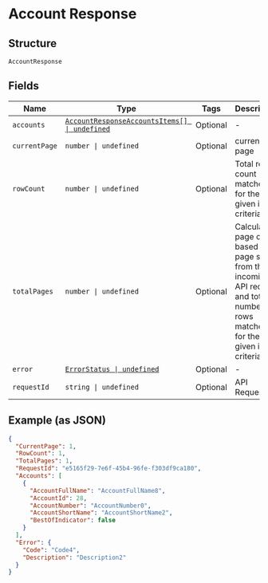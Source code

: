 
# Account Response

## Structure

`AccountResponse`

## Fields

| Name | Type | Tags | Description |
|  --- | --- | --- | --- |
| `accounts` | [`AccountResponseAccountsItems[] \| undefined`](../../doc/models/account-response-accounts-items.md) | Optional | - |
| `currentPage` | `number \| undefined` | Optional | current page |
| `rowCount` | `number \| undefined` | Optional | Total row count matched for the given input criteria |
| `totalPages` | `number \| undefined` | Optional | Calculated page count based on page size from the incoming API request and total number of rows matched for the given input criteria. |
| `error` | [`ErrorStatus \| undefined`](../../doc/models/error-status.md) | Optional | - |
| `requestId` | `string \| undefined` | Optional | API Request ID |

## Example (as JSON)

```json
{
  "CurrentPage": 1,
  "RowCount": 1,
  "TotalPages": 1,
  "RequestId": "e5165f29-7e6f-45b4-96fe-f303df9ca180",
  "Accounts": [
    {
      "AccountFullName": "AccountFullName8",
      "AccountId": 28,
      "AccountNumber": "AccountNumber0",
      "AccountShortName": "AccountShortName2",
      "BestOfIndicator": false
    }
  ],
  "Error": {
    "Code": "Code4",
    "Description": "Description2"
  }
}
```

